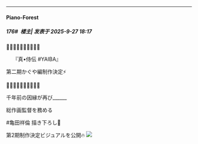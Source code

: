 ﻿
*****

####  Piano-Forest  
##### 176#         楼主| 发表于 2025-9-27 18:17

🔻🔺🔻🔺🔻🔺🔻🔺🔻🔺

　 『真•侍伝 #YAIBA』

第二期かぐや編制作決定⚡️

🔺🔻🔺🔻🔺🔻🔺🔻🔺🔻

千年前の因縁が再び______

総作画監督を務める

#亀田祥倫 描き下ろし🎨

第2期制作決定ビジュアルを公開🔥
<img src="https://p.sda1.dev/27/e861e29ef9df025f03f1568c27afc946/20250927_181414.jpg" referrerpolicy="no-referrer">

